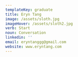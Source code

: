 ```yaml
---
templateKey: graduate
title: Eryn Tang
image: /assets/sloth.jpg
imageHover: /assets/sloth2.jpg
verb: Start
noun: Conversation
linkedin: ''
email: eryntanggg@gmail.com
website: www.eryntang.com
---
```


